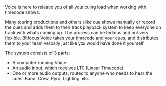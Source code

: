 Voice is here to releave you of all your cuing load when working with timecode shows.

Many touring productions and others alike cue shows manually or record the cues and adds them to their track playback system to keep everyone on track with whats coming up. The process can be tedious and not very flexible. Bitfocus Voice takes your timecode and your cues, and distributes them to your team verbally just like you would have done it yourself.

The system consists of 3 parts:

- A computer running Voice
- An audio input, which receives LTC (Linear Timecode)
- One or more audio outputs, routed to anyone who needs to hear the cues. Band, Crew, Pyro, Lighting, etc.
